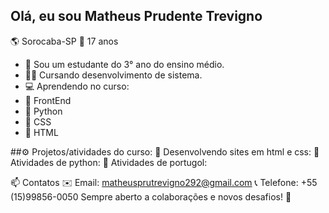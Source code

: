 ## Olá, eu sou Matheus Prudente Trevigno
🌎 Sorocaba-SP
👤 17 anos

- 🏫 Sou um estudante do 3° ano do ensino médio.
- 👨‍🎓 Cursando desenvolvimento de sistema.
- 💻 Aprendendo no curso:
- 📁 FrontEnd
- 📁 Python
- 📁 CSS
- 📁 HTML

##⚙️ Projetos/atividades do curso:
📁 Desenvolvendo sites em html e css: 
📁 Atividades de python:
📁 Atividades de portugol:

📫 Contatos
✉️ Email: matheusprutrevigno292@gmail.com
📞 Telefone: +55 (15)99856-0050
Sempre aberto a colaborações e novos desafios! 🚀
